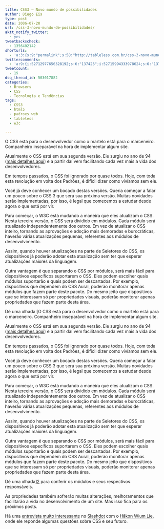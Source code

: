 ```yaml
---
title: CSS3 – Novo mundo de possibilidades
author: Diego Eis
type: post
date: 2006-07-20
url: /css-3-novo-mundo-de-possibilidades/
aktt_notify_twitter:
  - yes
tweetbackscheck:
  - 1356402142
shorturls:
  - 'a:3:{s:9:"permalink";s:58:"http://tableless.com.br/css-3-novo-mundo-de-possibilidades";s:7:"tinyurl";s:26:"http://tinyurl.com/3utun6k";s:4:"isgd";s:19:"http://is.gd/eXbYlJ";}'
twittercomments:
  - 'a:9:{i:52712977656328192;s:6:"137425";i:52715994333978624;s:6:"137428";i:52713323774480385;s:6:"137429";i:52718151598735360;s:6:"137430";i:52786199223480320;s:6:"137448";i:52753227883614208;s:7:"retweet";i:52747862055976960;s:7:"retweet";i:52743867514105856;s:7:"retweet";i:52743164905271296;s:7:"retweet";}'
tweetcount:
  - 19
dsq_thread_id: 503017882
categories:
  - Browsers
  - CSS
  - Tecnologia e Tendências
tags:
  - CSS3
  - html5
  - padroes web
  - tableless
  - w3c

---
```

O CSS está para o desenvolvedor como o martelo está para o marceneiro. Companheiro inseparável na hora de implementar algum site.

Atualmente o CSS está em sua segunda versão. Ele surgiu no ano de 94 ([mais detalhes aqui][1]) e a partir daí vem facilitando cada vez mais a vida dos desenvolvedores.
  
Em tempos passados, o CSS foi ignorado por quase todos. Hoje, com toda esta revolução em volta dos Padrões, é difícil dizer como vivíamos sem ele.

Você já deve conhecer um bocado destas versões. Queria começar a falar um pouco sobre o CSS 3 que será sua próxima versão. Muitas novidades serão implementadas, por isso, é legal que comecemos a estudar desde agora o que está por vir.
  
Para começar, o W3C está mudando a maneira que eles atualizam o CSS. Nesta terceira versão, o CSS será dividido em módulos. Cada módulo será atualizado independentemente dos outros. Em vez de atualizar o CSS inteiro, tornando as aprovações e adoção mais demoradas e burocráticas, haverão várias atualizações pequenas, referentes aos módulos de desenvolvimento.
  
Assim, quando houver atualizações na parte de Seletores do CSS, os dispositivos já poderão adotar esta atualização sem ter que esperar atualizações maiores da linguagem.

Outra vantagem é que separando o CSS por módulos, será mais fácil para dispositivos específicos suportarem o CSS. Eles podem escolher quais módulos suportarão e quais podem ser descartados. Por exemplo, dispositivos que dependem do CSS Aural, poderão monitorar apenas módulos que fazem parte deste pacote. Do mesmo jeito que dispositivos que se interessam só por propriedades visuais, poderão monitorar apenas propriedades que fazem parte desta área.
  
Dê uma olhada [O CSS está para o desenvolvedor como o martelo está para o marceneiro. Companheiro inseparável na hora de implementar algum site.

Atualmente o CSS está em sua segunda versão. Ele surgiu no ano de 94 ([mais detalhes aqui][1]) e a partir daí vem facilitando cada vez mais a vida dos desenvolvedores.
  
Em tempos passados, o CSS foi ignorado por quase todos. Hoje, com toda esta revolução em volta dos Padrões, é difícil dizer como vivíamos sem ele.

Você já deve conhecer um bocado destas versões. Queria começar a falar um pouco sobre o CSS 3 que será sua próxima versão. Muitas novidades serão implementadas, por isso, é legal que comecemos a estudar desde agora o que está por vir.
  
Para começar, o W3C está mudando a maneira que eles atualizam o CSS. Nesta terceira versão, o CSS será dividido em módulos. Cada módulo será atualizado independentemente dos outros. Em vez de atualizar o CSS inteiro, tornando as aprovações e adoção mais demoradas e burocráticas, haverão várias atualizações pequenas, referentes aos módulos de desenvolvimento.
  
Assim, quando houver atualizações na parte de Seletores do CSS, os dispositivos já poderão adotar esta atualização sem ter que esperar atualizações maiores da linguagem.

Outra vantagem é que separando o CSS por módulos, será mais fácil para dispositivos específicos suportarem o CSS. Eles podem escolher quais módulos suportarão e quais podem ser descartados. Por exemplo, dispositivos que dependem do CSS Aural, poderão monitorar apenas módulos que fazem parte deste pacote. Do mesmo jeito que dispositivos que se interessam só por propriedades visuais, poderão monitorar apenas propriedades que fazem parte desta área.
  
Dê uma olhada][2] para conferir os módulos e seus respectivos responsáveis.

As propriedades também sofrerão muitas alterações, melhoramentos que facilitarão a vida no desenvolvimento de um site. Mas isso fica para os próximos posts.

Há uma [entrevista muito interessante][3] no [Slashdot][4] com o [Håkon Wium Lie][5], onde ele reponde algumas questões sobre CSS e seu futuro.

 [1]: http://tableless.com.br/uma-breve-historia-do-css
 [2]: http://www.w3.org/TR/css3-roadmap/#modlist
 [3]: http://interviews.slashdot.org/article.pl?sid=06/06/23/1443203
 [4]: http://interviews.slashdot.org
 [5]: http://people.opera.com/howcome/